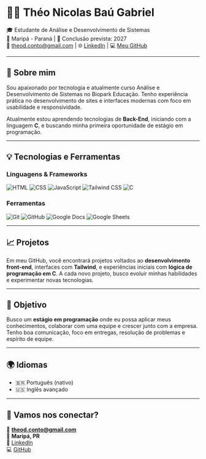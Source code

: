 # 👨‍💻 Théo Nicolas Baú Gabriel

🎓 Estudante de Análise e Desenvolvimento de Sistemas  
📍 Maripá - Paraná | 📅 Conclusão prevista: 2027  
📧 theod.conto@gmail.com | 🌐 [LinkedIn](https://www.linkedin.com/in/theo-nicolas-bau-gabriel-a59080269/) | 💻 [Meu GitHub](https://github.com/oehTGabriel)

---

## 🚀 Sobre mim

Sou apaixonado por tecnologia e atualmente curso Análise e Desenvolvimento de Sistemas no Biopark Educação. Tenho experiência prática no desenvolvimento de sites e interfaces modernas com foco em usabilidade e responsividade.

Atualmente estou aprendendo tecnologias de **Back-End**, iniciando com a linguagem **C**, e buscando minha primeira oportunidade de estágio em programação.

---

## 💡 Tecnologias e Ferramentas

### Linguagens & Frameworks  
![HTML](https://img.shields.io/badge/-HTML5-E34F26?style=for-the-badge&logo=html5&logoColor=fff)
![CSS](https://img.shields.io/badge/-CSS3-1572B6?style=for-the-badge&logo=css3&logoColor=fff)
![JavaScript](https://img.shields.io/badge/-JavaScript-F7DF1E?style=for-the-badge&logo=javascript&logoColor=000)
![Tailwind CSS](https://img.shields.io/badge/-Tailwind-38B2AC?style=for-the-badge&logo=tailwind-css&logoColor=fff)
![C](https://img.shields.io/badge/-C-00599C?style=for-the-badge&logo=c&logoColor=fff)

### Ferramentas  
![Git](https://img.shields.io/badge/-Git-F05032?style=for-the-badge&logo=git&logoColor=fff)
![GitHub](https://img.shields.io/badge/-GitHub-181717?style=for-the-badge&logo=github&logoColor=fff)
![Google Docs](https://img.shields.io/badge/-Google%20Docs-4285F4?style=for-the-badge&logo=google-docs&logoColor=fff)
![Google Sheets](https://img.shields.io/badge/-Google%20Sheets-34A853?style=for-the-badge&logo=google-sheets&logoColor=fff)

---

## 📈 Projetos

Em meu GitHub, você encontrará projetos voltados ao **desenvolvimento front-end**, interfaces com **Tailwind**, e experiências iniciais com **lógica de programação em C**. A cada novo projeto, busco evoluir minhas habilidades e experimentar novas tecnologias.

---

## 🎯 Objetivo

Busco um **estágio em programação** onde eu possa aplicar meus conhecimentos, colaborar com uma equipe e crescer junto com a empresa. Tenho boa comunicação, foco em entregas, resolução de problemas e espírito de equipe.

---

## 🌍 Idiomas

- 🇧🇷 Português (nativo)  
- 🇺🇸 Inglês avançado

---

## 🤝 Vamos nos conectar?

📧 **theod.conto@gmail.com**  
📍 **Maripá, PR**  
🔗 [LinkedIn](https://www.linkedin.com/in/theo-nicolas-bau-gabriel-a59080269/)  
💻 [GitHub](https://github.com/oehTGabriel)

